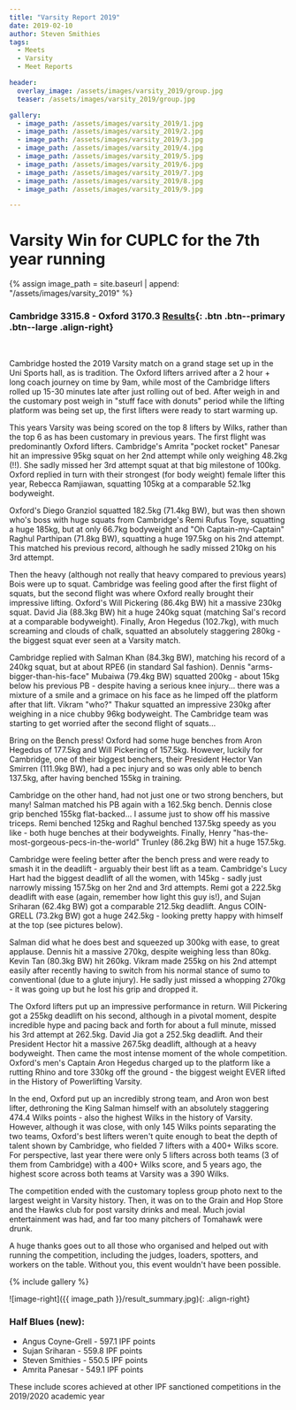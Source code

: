 ```yaml
---
title: "Varsity Report 2019"
date: 2019-02-10
author: Steven Smithies
tags:
  - Meets
  - Varsity
  - Meet Reports

header:
  overlay_image: /assets/images/varsity_2019/group.jpg
  teaser: /assets/images/varsity_2019/group.jpg

gallery:
  - image_path: /assets/images/varsity_2019/1.jpg
  - image_path: /assets/images/varsity_2019/2.jpg
  - image_path: /assets/images/varsity_2019/3.jpg
  - image_path: /assets/images/varsity_2019/4.jpg
  - image_path: /assets/images/varsity_2019/5.jpg
  - image_path: /assets/images/varsity_2019/6.jpg
  - image_path: /assets/images/varsity_2019/7.jpg
  - image_path: /assets/images/varsity_2019/8.jpg
  - image_path: /assets/images/varsity_2019/9.jpg

---
```

# Varsity Win for CUPLC for the 7th year running

{% assign image_path = site.baseurl | append: "/assets/images/varsity_2019" %}

### Cambridge 3315.8 - Oxford 3170.3 [Results]({{image_path}}/varsity_results_2019.xlsx){: .btn .btn--primary .btn--large .align-right}

&nbsp;

Cambridge hosted the 2019 Varsity match on a grand stage set up in the Uni Sports hall, as is tradition. The Oxford lifters arrived after a 2 hour + long coach journey on time by 9am, while most of the Cambridge lifters rolled up 15-30 minutes late after just rolling out of bed. After weigh in and the customary post weigh in "stuff face with donuts" period while the lifting platform was being set up, the first lifters were ready to start warming up.

This years Varsity was being scored on the top 8 lifters by Wilks, rather than the top 6 as has been customary in previous years. The first flight was predominantly Oxford lifters. Cambridge's Amrita "pocket rocket" Panesar hit an impressive 95kg squat on her 2nd attempt while only weighing 48.2kg (!!). She sadly missed her 3rd attempt squat at that big milestone of 100kg. Oxford replied in turn with their strongest (for body weight) female lifter this year, Rebecca Ramjiawan, squatting 105kg at a comparable 52.1kg bodyweight.  

Oxford's Diego Granziol squatted 182.5kg (71.4kg BW), but was then shown who's boss with huge squats from Cambridge's Remi Rufus Toye, squatting a huge 185kg, but at only 66.7kg bodyweight and "Oh Captain-my-Captain" Raghul Parthipan (71.8kg BW), squatting a huge 197.5kg on his 2nd attempt. This matched his previous record, although he sadly missed 210kg on his 3rd attempt.

Then the heavy (although not really that heavy compared to previous years) Bois were up to squat. Cambridge was feeling good after the first flight of squats, but the second flight was where Oxford really brought their impressive lifting. Oxford's Will Pickering (86.4kg BW) hit a massive 230kg squat. David Jia (88.3kg BW) hit a huge 240kg squat (matching Sal's record at a comparable bodyweight). Finally, Aron Hegedus (102.7kg), with much screaming and clouds of chalk, squatted an absolutely staggering 280kg - the biggest squat ever seen at a Varsity match.

Cambridge replied with Salman Khan (84.3kg BW), matching his record of a 240kg squat, but at about RPE6 (in standard Sal fashion). Dennis "arms-bigger-than-his-face" Mubaiwa (79.4kg BW) squatted 200kg - about 15kg below his previous PB - despite having a serious knee injury... there was a mixture of a smile and a grimace on his face as he limped off the platform after that lift. Vikram "who?" Thakur squatted an impressive 230kg after weighing in a nice chubby 96kg bodyweight. The Cambridge team was starting to get worried after the second flight of squats...

Bring on the Bench press! Oxford had some huge benches from Aron Hegedus of 177.5kg and Will Pickering of 157.5kg. However, luckily for Cambridge, one of their biggest benchers, their President Hector Van Smirren (111.9kg BW), had a pec injury and so was only able to bench 137.5kg, after having benched 155kg in training.

Cambridge on the other hand, had not just one or two strong benchers, but many! Salman matched his PB again with a 162.5kg bench. Dennis close grip benched 155kg flat-backed... I assume just to show off his massive triceps. Remi benched 125kg and Raghul benched 137.5kg speedy as you like - both huge benches at their bodyweights. Finally, Henry "has-the-most-gorgeous-pecs-in-the-world" Trunley (86.2kg BW) hit a huge 157.5kg.

Cambridge were feeling better after the bench press and were ready to smash it in the deadlift - arguably their best lift as a team. Cambridge's Lucy Hart had the biggest deadlift of all the women, with 145kg - sadly just narrowly missing 157.5kg on her 2nd and 3rd attempts. Remi got a 222.5kg deadlift with ease (again, remember how light this guy is!), and Sujan Sriharan (62.4kg BW) got a comparable 212.5kg deadlift. Angus COIN-GRELL (73.2kg BW) got a huge 242.5kg - looking pretty happy with himself at the top (see pictures below).

Salman did what he does best and squeezed up 300kg with ease, to great applause. Dennis hit a massive 270kg, despite weighing less than 80kg. Kevin Tan (80.3kg BW) hit 260kg. Vikram made 255kg on his 2nd attempt easily after recently having to switch from his normal stance of sumo to conventional (due to a glute injury). He sadly just missed a whopping 270kg - it was going up but he lost his grip and dropped it.

The Oxford lifters put up an impressive performance in return. Will Pickering got a 255kg deadlift on his second, although in a pivotal moment, despite incredible hype and pacing back and forth for about a full minute, missed his 3rd attempt at 262.5kg. David Jia got a 252.5kg deadlift. And their President Hector hit a massive 267.5kg deadlift, although at a heavy bodyweight. Then came the most intense moment of the whole competition. Oxford's men's Captain Aron Hegedus charged up to the platform like a rutting Rhino and tore 330kg off the ground - the biggest weight EVER lifted in the History of Powerlifting Varsity.

In the end, Oxford put up an incredibly strong team, and Aron won best lifter, dethroning the King Salman himself with an absolutely staggering 474.4 Wilks points - also the highest Wilks in the history of Varsity. However, although it was close, with only 145 Wilks points separating the two teams, Oxford's best lifters weren't quite enough to beat the depth of talent shown by Cambridge, who fielded 7 lifters with a 400+ Wilks score. For perspective, last year there were only 5 lifters across both teams (3 of them from Cambridge) with a 400+ Wilks score, and 5 years ago, the highest score across both teams at Varsity was a 390 Wilks.

The competition ended with the customary topless group photo next to the largest weight in Varsity history. Then, it was on to the Grain and Hop Store and the Hawks club for post varsity drinks and meal. Much jovial entertainment was had, and far too many pitchers of Tomahawk were drunk.

A huge thanks goes out to all those who organised and helped out with running the competition, including the judges, loaders, spotters, and workers on the table. Without you, this event wouldn't have been possible.


{% include gallery %}

![image-right]({{ image_path }}/result_summary.jpg){: .align-right}

### Half Blues (new):
* Angus Coyne-Grell - 597.1 IPF points
* Sujan Sriharan - 559.8 IPF points
* Steven Smithies - 550.5 IPF points
* Amrita Panesar - 549.1 IPF points

These include scores achieved at other IPF sanctioned competitions in the 2019/2020 academic year
